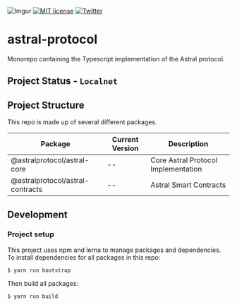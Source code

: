 ![Imgur](https://i.imgur.com/M5TRFYZ.png)
[![MIT license](https://img.shields.io/badge/License-MIT-blue.svg)](https://lbesson.mit-license.org/)
[![Twitter](https://img.shields.io/twitter/follow/ceramicnetwork?label=Follow&style=social)](https://twitter.com/astraldao)

# astral-protocol
Monorepo containing the Typescript implementation of the Astral protocol.

## Project Status - `Localnet`

## Project Structure

This repo is made up of several different packages.

| Package | Current Version | Description |
| -- | -- | -- |
| @astralprotocol/astral-core | -- | Core Astral Protocol Implementation |
| @astralprotocol/astral-contracts | -- | Astral Smart Contracts |

## Development

### Project setup
This project uses npm and lerna to manage packages and dependencies. To install dependencies for all packages in this repo:
```
$ yarn run bootstrap
```
Then build all packages:
```
$ yarn run build
```

